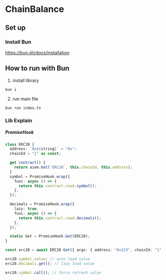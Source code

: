 # ChainBalance

## Set up

### Install Bun

https://bun.sh/docs/installation

## How to run with Bun

1. install library

```
bun i
```

2. run main file

```
bun run index.ts
```

### Lib Explain

##### PromiseHook

```ts
class ERC20 {
  address: `0x${string}` = "0x";
  chainId = "1" as const;

  get contract() {
    return aiem.Get(`ERC20`, this.chainId, this.address);
  }
  symbol = PromiseHook.wrap({
    func: async () => {
      return this.contract.read.symbol();
    },
  });

  decimals = PromiseHook.wrap({
    lazy: true,
    func: async () => {
      return this.contract.read.decimals();
    },
  });

  static Get = PromiseHook.Get(ERC20);
}

const erc20 = await ERC20.Get({ args: { address: "0x123", chainId: "1" } });

erc20.symbol.value; // auto load value
erc20.decimals.get(); // lazy load value

erc20.symbol.call(); // force refresh value
```
